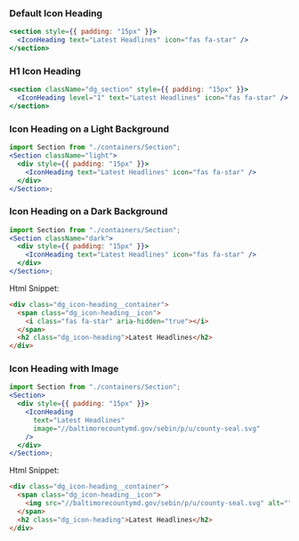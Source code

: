 ### Default Icon Heading

```jsx
<section style={{ padding: "15px" }}>
  <IconHeading text="Latest Headlines" icon="fas fa-star" />
</section>
```

### H1 Icon Heading

```jsx
<section className="dg_section" style={{ padding: "15px" }}>
  <IconHeading level="1" text="Latest Headlines" icon="fas fa-star" />
</section>
```

### Icon Heading on a Light Background

```jsx
import Section from "./containers/Section";
<Section className="light">
  <div style={{ padding: "15px" }}>
    <IconHeading text="Latest Headlines" icon="fas fa-star" />
  </div>
</Section>;
```

### Icon Heading on a Dark Background

```jsx
import Section from "./containers/Section";
<Section className="dark">
  <div style={{ padding: "15px" }}>
    <IconHeading text="Latest Headlines" icon="fas fa-star" />
  </div>
</Section>;
```

Html Snippet:

```html
<div class="dg_icon-heading__container">
  <span class="dg_icon-heading__icon">
    <i class="fas fa-star" aria-hidden="true"></i>
  </span>
  <h2 class="dg_icon-heading">Latest Headlines</h2>
</div>
```

### Icon Heading with Image

```jsx
import Section from "./containers/Section";
<Section>
  <div style={{ padding: "15px" }}>
    <IconHeading
      text="Latest Headlines"
      image="//baltimorecountymd.gov/sebin/p/u/county-seal.svg"
    />
  </div>
</Section>;
```

Html Snippet:

```html
<div class="dg_icon-heading__container">
  <span class="dg_icon-heading__icon">
    <img src="//baltimorecountymd.gov/sebin/p/u/county-seal.svg" alt="" />
  </span>
  <h2 class="dg_icon-heading">Latest Headlines</h2>
</div>
```
